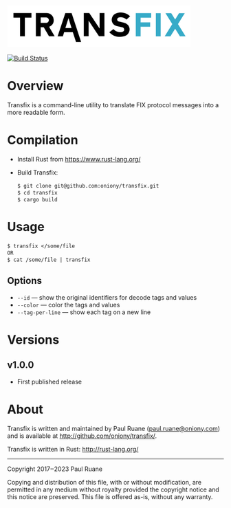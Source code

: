![TRANSFIX](https://raw.githubusercontent.com/oniony/transfix/main/graphics/transfix.png)

[![Build Status](https://github.com/oniony/transfix/actions/workflows/build.yml/badge.svg)](https://github.com/oniony/transfix/actions/workflows/build.yml)

# Overview

Transfix is a command-line utility to translate FIX protocol
messages into a more readable form.

# Compilation

* Install Rust from <https://www.rust-lang.org/>
* Build Transfix:

      $ git clone git@github.com:oniony/transfix.git
      $ cd transfix
      $ cargo build
    
# Usage

    $ transfix </some/file
    OR
    $ cat /some/file | transfix

## Options

* `--id` ― show the original identifiers for decode tags and values
* `--color` ― color the tags and values
* `--tag-per-line` ― show each tag on a new line

# Versions

## v1.0.0

* First published release

# About

Transfix is written and maintained by Paul Ruane (<paul.ruane@oniony.com>) and is available at <http://github.com/oniony/transfix/>.

Transfix is written in Rust: <http://rust-lang.org/>

- - -

Copyright 2017‒2023 Paul Ruane

Copying and distribution of this file, with or without modification,
are permitted in any medium without royalty provided the copyright
notice and this notice are preserved.  This file is offered as-is,
without any warranty.
